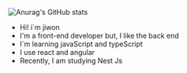 ![Anurag's GitHub stats](https://github-readme-stats.vercel.app/api?username=gbwlxhd97&show_icons=true&theme=radical)

- Hi! i`m jiwon
- I'm a front-end developer but, I like the back end
- I`m learning javaScript and typeScript
- I use react and angular
- Recently, I am studying Nest Js

